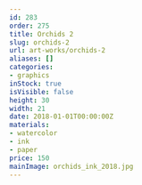 ```yaml
---
id: 283
order: 275
title: Orchids 2
slug: orchids-2
url: art-works/orchids-2
aliases: []
categories:
- graphics
inStock: true
isVisible: false
height: 30
width: 21
date: 2018-01-01T00:00:00Z
materials:
- watercolor
- ink
- paper
price: 150
mainImage: orchids_ink_2018.jpg
---
```

